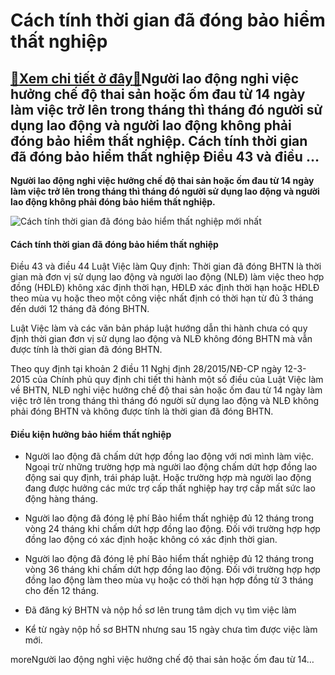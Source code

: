 Cách tính thời gian đã đóng bảo hiểm thất nghiệp
================================================

[:gift:Xem chi tiết ở đây:gift:](https://hddtvn.com/cach-tinh-thoi-gian-da-dong-bao-hiem-that-nghiep/)Người lao động nghỉ việc hưởng chế độ thai sản hoặc ốm đau từ 14 ngày làm việc trở lên trong tháng thì tháng đó người sử dụng lao động và người lao động không phải đóng bảo hiểm thất nghiệp. Cách tính thời gian đã đóng bảo hiểm thất nghiệp Điều 43 và điều …
-----------------------------------------------------------------------------------------------------------------------------------------------------------------------------------------------------------------------------------------------------------------

**Người lao động nghỉ việc hưởng chế độ thai sản hoặc ốm đau từ 14 ngày làm việc trở lên trong tháng thì tháng đó người sử dụng lao động và người lao động không phải đóng bảo hiểm thất nghiệp.**


![Cách tính thời gian đã đóng bảo hiểm thất nghiệp mới nhất](https://hddtvn.com/wp-content/uploads/2021/01/business-man-carrying-box-with-things-new-workplace-office-door-dismissed-frustrated_48369-20737.jpg "Cách tính thời gian đã đóng bảo hiểm thất nghiệp mới nhất")


#### Cách tính thời gian đã đóng bảo hiểm thất nghiệp


Điều 43 và điều 44 Luật Việc làm Quy định: Thời gian đã đóng BHTN là thời gian mà đơn vị sử dụng lao động và người lao động (NLĐ) làm việc theo hợp đồng (HĐLĐ) không xác định thời hạn, HĐLĐ xác định thời hạn hoặc HĐLĐ theo mùa vụ hoặc theo một công việc nhất định có thời hạn từ đủ 3 tháng đến dưới 12 tháng đã đóng BHTN.


Luật Việc làm và các văn bản pháp luật hướng dẫn thi hành chưa có quy định thời gian đơn vị sử dụng lao động và NLĐ không đóng BHTN mà vẫn được tính là thời gian đã đóng BHTN.


Theo quy định tại khoản 2 điều 11 Nghị định 28/2015/NĐ-CP ngày 12-3-2015 của Chính phủ quy định chi tiết thi hành một số điều của Luật Việc làm về BHTN, NLĐ nghỉ việc hưởng chế độ thai sản hoặc ốm đau từ 14 ngày làm việc trở lên trong tháng thì tháng đó người sử dụng lao động và NLĐ không phải đóng BHTN và không được tính là thời gian đã đóng BHTN.


#### Điều kiện hưởng bảo hiểm thất nghiệp




* Người lao động đã chấm dứt hợp đồng lao động với nơi mình làm việc. Ngoại trừ những trường hợp mà người lao động chấm dứt hợp đồng lao động sai quy định, trái pháp luật. Hoặc trường hợp mà người lao động đang được hưởng các mức trợ cấp thất nghiệp hay trợ cấp mất sức lao động hàng tháng.

* Người lao động đã đóng lệ phí Bảo hiểm thất nghiệp đủ 12 tháng trong vòng 24 tháng khi chấm dứt hợp đồng lao động. Đối với trường hợp hợp đồng lao động có xác định hoặc không có xác định thời gian.

* Người lao động đã đóng lệ phí Bảo hiểm thất nghiệp đủ 12 tháng trong vòng 36 tháng khi chấm dứt hợp đồng lao động. Đối với trường hợp hợp đồng lao động làm theo mùa vụ hoặc có thời hạn hợp đồng từ 3 tháng cho đến 12 tháng.

* Đã đăng ký BHTN và nộp hồ sơ lên trung tâm dịch vụ tìm việc làm

* Kể từ ngày nộp hồ sơ BHTN nhưng sau 15 ngày chưa tìm được việc làm mới.



moreNgười lao động nghỉ việc hưởng chế độ thai sản hoặc ốm đau từ 14…

